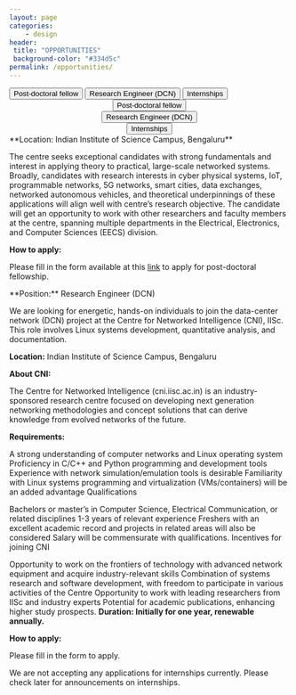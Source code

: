 ```yaml
---
layout: page
categories:
    - design
header:
 title: "OPPORTUNITIES"
 background-color: "#334d5c"
permalink: /opportunities/
---
```

<div class="hide-for-small">
<div class="tab">
  <button class="tablinks" onclick="clickTab(event, 'pdf')" id="defaultOpen">Post-doctoral fellow</button>
  <button class="tablinks" onclick="clickTab(event, 'RE')">Research Engineer (DCN)</button>
  <button class="tablinks" onclick="clickTab(event, 'intern')">Internships</button>
</div>
</div>
<div class="show-for-small-only">
<div class="tab" style="display:flex;justify-content:center;align-items:center;">
  <button class="tablinks" onclick="clickTab(event, 'pdf')" id="defaultOpen">Post-doctoral fellow</button>
</div>
<div class="tab" style="display:flex;justify-content:center;align-items:center;">
  <button class="tablinks" onclick="clickTab(event, 'RE')">Research Engineer (DCN)</button>
</div>
<div class="tab" style="display:flex;justify-content:center;align-items:center;">
  <button class="tablinks" onclick="clickTab(event, 'intern')">Internships</button>
</div>

</div>
<div markdown="1" id="pdf" class="tabcontent">
**Location: Indian Institute of Science Campus, Bengaluru**

The centre seeks exceptional candidates with strong fundamentals and interest in applying theory to practical, large-scale networked systems. Broadly, candidates with research interests in cyber physical systems, IoT, programmable networks, 5G networks, smart cities, data exchanges, networked autonomous vehicles, and theoretical underpinnings of these applications will align well with centre’s research objective. The candidate will get an opportunity to work with other researchers and faculty members at the centre, spanning multiple departments in the Electrical, Electronics, and Computer Sciences (EECS) division. 

**How to apply:**

Please fill in the form available at this [link](https://forms.gle/q6sMPHAGzqVLw3ZF8) to apply for post-doctoral fellowship.
</div>
<div markdown="1" id="RE" class="tabcontent">
**Position:** Research Engineer  (DCN)

We are looking for energetic, hands-on individuals to join the data-center network (DCN) project at the Centre for Networked Intelligence (CNI), IISc. This role involves Linux systems development, quantitative analysis, and documentation. 

**Location:** Indian Institute of Science Campus, Bengaluru

**About CNI:**

The Centre for Networked Intelligence (cni.iisc.ac.in) is an industry-sponsored research centre focused on developing next generation networking methodologies and concept solutions that can derive knowledge from evolved networks of the future.  

**Requirements:**

A strong understanding of computer networks and Linux operating system 
Proficiency in C/C++ and Python programming and development tools 
Experience with network simulation/emulation tools is desirable
Familiarity with Linux systems programming and virtualization (VMs/containers) will be an added advantage 
Qualifications 

Bachelors or master’s in Computer Science, Electrical Communication, or related disciplines 
1-3 years of relevant experience 
Freshers with an excellent academic record and projects in related areas will also be considered 
Salary will be commensurate with qualifications. 
Incentives for joining CNI 

Opportunity to work on the frontiers of technology with advanced network equipment and acquire industry-relevant skills 
Combination of systems research and software development, with freedom to participate in various activities of the Centre 
Opportunity to work with leading researchers from IISc and industry experts 
Potential for academic publications, enhancing higher study prospects. 
**Duration: Initially for one year, renewable annually.**

**How to apply:**

Please fill in the form to apply.
</div>
<div markdown="1" id="intern" class="tabcontent">
We are not accepting any applications for internships currently. Please check later for announcements on internships.
</div>
